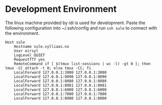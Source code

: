 # Development Environment

The linux machine provided by idi is used for development. Paste the following
configuration into ~/.ssh/config and run `ssh sule` to connect with the
environment.

```
Host sule
    Hostname sule.sylliaas.no
    User eirsyl
    LogLevel QUIET
    RequestTTY yes
    RemoteCommand if [ $(tmux list-sessions | wc -l) -gt 0 ]; then tmux -CC attach -t 0; else tmux -CC; fi
    LocalForward 127.0.0.1:3000 127.0.0.1:3000
    LocalForward 127.0.0.1:9090 127.0.0.1:9090
    LocalForward 127.0.0.1:8080 127.0.0.1:8080
    LocalForward 127.0.0.1:8081 127.0.0.1:8081
    LocalForward 127.0.0.1:6000 127.0.0.1:6000
    LocalForward 127.0.0.1:7000 127.0.0.1:7000
    LocalForward 127.0.0.1:8000 127.0.0.1:8000
```
